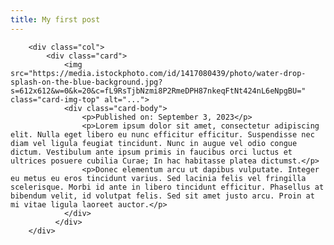 ```yaml
---
title: My first post
---
```



        <div class="col">
            <div class="card">
                <img src="https://media.istockphoto.com/id/1417080439/photo/water-drop-splash-on-the-blue-background.jpg?s=612x612&w=0&k=20&c=fL9RsTjbNzmi8P2RmeDPH87nkeqFtNt424nL6eNpgBU=" class="card-img-top" alt="...">
                <div class="card-body">
                    <p>Published on: September 3, 2023</p>
                    <p>Lorem ipsum dolor sit amet, consectetur adipiscing elit. Nulla eget libero eu nunc efficitur efficitur. Suspendisse nec diam vel ligula feugiat tincidunt. Nunc in augue vel odio congue dictum. Vestibulum ante ipsum primis in faucibus orci luctus et ultrices posuere cubilia Curae; In hac habitasse platea dictumst.</p>
                    <p>Donec elementum arcu ut dapibus vulputate. Integer eu metus eu eros tincidunt varius. Sed lacinia felis vel fringilla scelerisque. Morbi id ante in libero tincidunt efficitur. Phasellus at bibendum velit, id volutpat felis. Sed sit amet justo arcu. Proin at mi vitae ligula laoreet auctor.</p>                  
                </div>
              </div>
        </div>

        